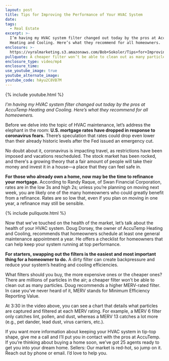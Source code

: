 ```yaml
---
layout: post
title: Tips for Improving the Performance of Your HVAC System
date:
tags:
  - Real Estate
excerpt: >-
  I’m having my HVAC system filter changed out today by the pros at AccuTemp
  Heating and Cooling. Here’s what they recommend for all homeowners.
enclosure: >-
  https://vyralmarketing.s3.amazonaws.com/Bob+Sokoler/Tips+for+Improving+the+Performance+of+Your+HVAC+System.mp4
pullquote: A cheaper filter won’t be able to clean out as many particles from the air.
enclosure_type: video/mp4
enclosure_time:
use_youtube_image: true
youtube_alternate_image:
youtube_code: hAyu2C8VB7M
---
```


{% include youtube.html %}

*I’m having my HVAC system filter changed out today by the pros at AccuTemp Heating and Cooling. Here’s what they recommend for all homeowners.*

Before we delve into the topic of HVAC maintenance, let’s address the elephant in the room: **U.S. mortgage rates have dropped in response to coronavirus fears.** There’s speculation that rates could drop even lower than their already historic levels after the Fed issued an emergency cut.&nbsp;

No doubt about it, coronavirus is impacting travel, as restrictions have been imposed and vacations rescheduled. The stock market has been rocked, and there's a growing theory that a fair amount of people will take their money and invest it in a house—a place that they can feel safe in.&nbsp;

**For those who already own a home, now may be the time to refinance your mortgage.** According to Randy Raque, of Swan Financial Corporation, rates are in the low 3s and high 2s; unless you’re planning on moving next week, you are likely one of the many homeowners who could greatly benefit from a refinance. Rates are so low that, even if you plan on moving in one year, a refinance may still be sensible.&nbsp;

{% include pullquote.html %}

Now that we’ve touched on the health of the market, let’s talk about the health of your HVAC system. Doug Dorsey, the owner of AccuTemp Heating and Cooling, recommends that homeowners schedule at least one general maintenance appointment a year. He offers a checklist for homeowners that can help keep your system running at top performance.&nbsp;

**For starters, swapping out the filters is the easiest and most important thing for a homeowner to do.** A dirty filter can create backpressure and reduce your system’s heating and cooling efficiencies.&nbsp;

What filters should you buy, the more expensive ones or the cheaper ones? There are millions of particles in the air; a cheaper filter won’t be able to clean out as many particles. Doug recommends a higher MERV-rated filter. In case you’ve never heard of it, MERV stands for Minimum Efficiency Reporting Value.&nbsp;

At 3:30 in the video above, you can see a chart that details what particles are captured and filtered at each MERV rating. For example, a MERV 6 filter only catches lint, pollen, and dust, whereas a MERV 13 catches a lot more (e.g., pet dander, lead dust, virus carriers, etc.).

If you want more information about keeping your HVAC system in tip-top shape, give me a call and I’ll put you in contact with the pros at AccuTemp. If you’re thinking about buying a home soon, we’ve got 25 agents ready to get you into your dream home. Sellers: Our market is red-hot, so jump on it. Reach out by phone or email. I’d love to help you.